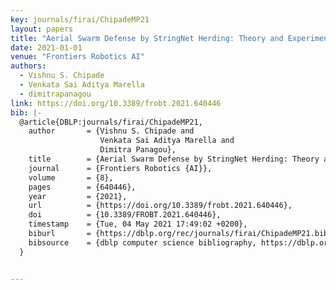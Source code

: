 ```yaml
---
key: journals/firai/ChipadeMP21
layout: papers
title: "Aerial Swarm Defense by StringNet Herding: Theory and Experiments."
date: 2021-01-01
venue: "Frontiers Robotics AI"
authors:
  - Vishnu S. Chipade
  - Venkata Sai Aditya Marella
  - dimitrapanagou
link: https://doi.org/10.3389/frobt.2021.640446
bib: |-
  @article{DBLP:journals/firai/ChipadeMP21,
    author       = {Vishnu S. Chipade and
                    Venkata Sai Aditya Marella and
                    Dimitra Panagou},
    title        = {Aerial Swarm Defense by StringNet Herding: Theory and Experiments},
    journal      = {Frontiers Robotics {AI}},
    volume       = {8},
    pages        = {640446},
    year         = {2021},
    url          = {https://doi.org/10.3389/frobt.2021.640446},
    doi          = {10.3389/FROBT.2021.640446},
    timestamp    = {Tue, 04 May 2021 17:49:02 +0200},
    biburl       = {https://dblp.org/rec/journals/firai/ChipadeMP21.bib},
    bibsource    = {dblp computer science bibliography, https://dblp.org}
  }


---
```

